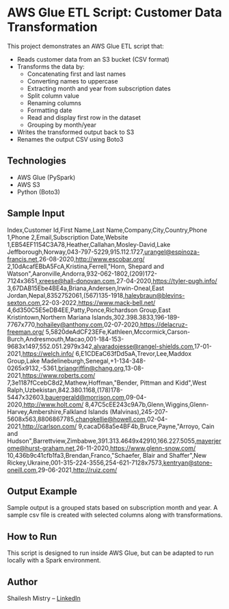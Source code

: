 # AWS Glue ETL Script: Customer Data Transformation

This project demonstrates an AWS Glue ETL script that:
- Reads customer data from an S3 bucket (CSV format)
- Transforms the data by:
  - Concatenating first and last names
  - Converting names to uppercase
  - Extracting month and year from subscription dates
  - Split column value
  - Renaming columns
  - Formatting date
  - Read and display first row in the dataset
  - Grouping by month/year
- Writes the transformed output back to S3
- Renames the output CSV using Boto3

## Technologies
- AWS Glue (PySpark)
- AWS S3
- Python (Boto3)

## Sample Input
Index,Customer Id,First Name,Last Name,Company,City,Country,Phone 1,Phone 2,Email,Subscription Date,Website
1,EB54EF1154C3A78,Heather,Callahan,Mosley-David,Lake Jeffborough,Norway,043-797-5229,915.112.1727,urangel@espinoza-francis.net,26-08-2020,http://www.escobar.org/
2,10dAcafEBbA5FcA,Kristina,Ferrell,"Horn, Shepard and Watson",Aaronville,Andorra,932-062-1802,(209)172-7124x3651,xreese@hall-donovan.com,27-04-2020,https://tyler-pugh.info/
3,67DAB15Ebe4BE4a,Briana,Andersen,Irwin-Oneal,East Jordan,Nepal,8352752061,(567)135-1918,haleybraun@blevins-sexton.com,22-03-2022,https://www.mack-bell.net/
4,6d350C5E5eDB4EE,Patty,Ponce,Richardson Group,East Kristintown,Northern Mariana Islands,302.398.3833,196-189-7767x770,hohailey@anthony.com,02-07-2020,https://delacruz-freeman.org/
5,5820deAdCF23EFe,Kathleen,Mccormick,Carson-Burch,Andresmouth,Macao,001-184-153-9683x1497,552.051.2979x342,alvaradojesse@rangel-shields.com,17-01-2021,https://welch.info/
6,E1CDEaC63fDd5aA,Trevor,Lee,Maddox Group,Lake Madelineburgh,Senegal,+1-134-348-0265x9132,-5361,briangriffin@chang.org,13-08-2021,https://www.roberts.com/
7,3e1187fCcebC8d2,Mathew,Hoffman,"Bender, Pittman and Kidd",West Ralph,Uzbekistan,842.380.1168,(178)178-5447x32603,bauergerald@morrison.com,09-04-2020,http://www.holt.com/
8,47C5cEE243c9A7b,Glenn,Wiggins,Glenn-Harvey,Ambershire,Falkland Islands (Malvinas),245-207-5608x563,8806867785,changkellie@howell.com,02-04-2021,http://carlson.com/
9,cacaD68a5e4BF4b,Bruce,Payne,"Arroyo, Cain and Hudson",Barrettview,Zimbabwe,391.313.4649x42910,166.227.5055,mayerjerome@hurst-graham.net,26-11-2020,https://www.glenn-snow.com/
10,436b9c41cfb1fa3,Brendan,Franco,"Schaefer, Blair and Shaffer",New Rickey,Ukraine,001-315-224-3556,254-621-7128x7573,kentryan@stone-oneill.com,29-06-2021,http://ruiz.com/

## Output Example
Sample output is a grouped stats based on subscription month and year. A sample csv file is created with selected columns along with transformations.

## How to Run
This script is designed to run inside AWS Glue, but can be adapted to run locally with a Spark environment.

## Author
Shailesh Mistry – [LinkedIn](https://www.linkedin.com/in/shailesh-mistry-a346659)
